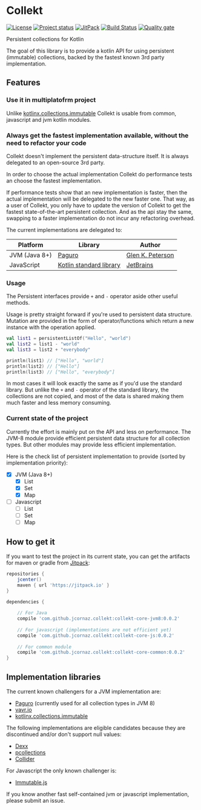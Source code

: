 # Collekt
[![License](https://img.shields.io/badge/license-MIT-blue.svg)](LICENSE)
[![Project status](https://img.shields.io/badge/status-incubating-orange.svg)](https://gist.githubusercontent.com/jcornaz/46736c3d1f21b4c929bd97549b7406b2/raw/ProjectStatusFlow)
[![JitPack](https://jitpack.io/v/jcornaz/collekt.svg)](https://jitpack.io/#jcornaz/collekt)
[![Build Status](https://travis-ci.com/jcornaz/collekt.svg?branch=master)](https://travis-ci.com/jcornaz/collekt)
[![Quality gate](https://sonarcloud.io/api/project_badges/measure?project=jcornaz_collekt&metric=alert_status)](https://sonarcloud.io/dashboard?id=jcornaz_collekt)

Persistent collections for Kotlin

The goal of this library is to provide a kotlin API for using persistent (immutable) collections, backed by the fastest known 3rd party implementation.

## Features
### Use it in multiplatofrm project
Unlike [kotlinx.collections.immutable](https://github.com/Kotlin/kotlinx.collections.immutable) Collekt is usable from common, javascript and jvm kotlin modules.

### Always get the fastest implementation available, without the need to refactor your code
Collekt doesn't implement the persistent data-structure itself. It is always delegated to an open-source 3rd party.

In order to choose the actual implementation Collekt do performance tests an choose the fastest implementation.

If performance tests show that an new implementation is faster, then the actual implementation will be delegated to the new faster one. That way, as a user of Collekt, you only have to update the version of Collekt to get the fastest state-of-the-art persistent collection. And as the api stay the same, swapping to a faster implementation do not incur any refactoring overhead.

The current implementations are delegated to:

| Platform      | Library                                                                                               | Author                                               |
|---------------|-------------------------------------------------------------------------------------------------------|------------------------------------------------------|
| JVM (Java 8+) | [Paguro](https://github.com/GlenKPeterson/Paguro)                                                     | [Glen K. Peterson](https://github.com/GlenKPeterson) |
| JavaScript    | [Kotlin standard library](https://kotlinlang.org/api/latest/jvm/stdlib/kotlin.collections/index.html) | [JetBrains](https://jetbrains.com/)                  |

### Usage
The Persistent interfaces provide `+` and `-` operator aside other useful methods.

Usage is pretty straight forward if you're used to persistent data structure.
Mutation are provided in the form of operator/functions which return a new instance with the operation applied.
```kotlin
val list1 = persistentListOf("Hello", "world")
val list2 = list1 - "world"
val list3 = list2 + "everybody"

println(list1) // ["Hello", "world"]
println(list2) // ["Hello"]
println(list3) // ["Hello", "everybody"]
```

In most cases it will look exactly the same as if you'd use the standard library.
But unlike the `+` and `-` operator of the standard library, the collections are not copied, and most of the data is shared making them much faster and less memory consuming.  

### Current state of the project
Currently the effort is mainly put on the API and less on performance.
The JVM-8 module provide efficient persistent data structure for all collection types.
But other modules may provide less efficient implementation.

Here is the check list of persistent implementation to provide (sorted by implementation priority):
* [X] JVM (Java 8+)
    * [X] List
    * [X] Set
    * [X] Map
* [ ] Javascript
    * [ ] List
    * [ ] Set
    * [ ] Map

## How to get it

If you want to test the project in its current state, you can get the artifacts for maven or gradle from [Jitpack](jitpack.io):

```groovy
repositories {
    jcenter()
    maven { url 'https://jitpack.io' }
}

dependencies {
    
    // For Java
    compile 'com.github.jcornaz.collekt:collekt-core-jvm8:0.0.2'
            
    // For javascript (implementations are not efficient yet)
    compile 'com.github.jcornaz.collekt:collekt-core-js:0.0.2'
        
    // For common module
    compile 'com.github.jcornaz.collekt:collekt-core-common:0.0.2'
}
```

## Implementation libraries
The current known challengers for a JVM implementation are:
* [Paguro](https://github.com/GlenKPeterson/Paguro) (currently used for all collection types in JVM 8)
* [vavr.io](http://www.vavr.io/)
* [kotlinx.collections.immutable](https://github.com/Kotlin/kotlinx.collections.immutable)

The following implementations are eligible candidates because they are discontinued and/or don't support null values: 
* [Dexx](https://github.com/andrewoma/dexx)
* [pcollections](https://pcollections.org/)
* [Collider](https://github.com/rschmitt/collider)

For Javascript the only known challenger is:
* [Immutable.js](https://facebook.github.io/immutable-js)

If you know another fast self-contained jvm or javascript implementation, please submit an issue.
